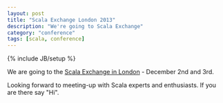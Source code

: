```yaml
---
layout: post
title: "Scala Exchange London 2013"
description: "We're going to Scala Exchange"
category: "conference"
tags: [scala, conference]
---
```

{% include JB/setup %}

We are going to the [Scala Exchange in London](http://skillsmatter.com/event/scala/scala-exchange-2013) - December 2nd and 3rd. 

Looking forward to meeting-up with Scala experts and enthusiasts. If you are there say "Hi". 



